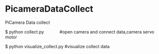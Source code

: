 # PicameraDataCollect
PiCamera Data collect


$ python collect.py             #open camera and connect data,camera servo motor



$ python visualize_collect.py   #visualize collect data

